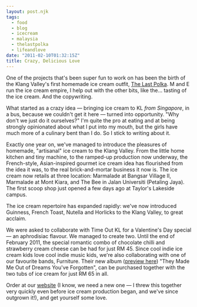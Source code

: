 ```yaml
---
layout: post.njk
tags:
  - food
  - blog
  - icecream
  - malaysia
  - thelastpolka
  - lifeandlove
date: "2011-02-10T01:32:15Z"
title: Crazy, Delicious Love
---
```


One of the projects that's been super fun to work on has been the birth of the Klang Valley's first homemade ice cream outfit, [The Last Polka](http://thelastpolka.com). M and E run the ice cream empire, I help out with the other bits, like the&#8230; tasting of the ice cream. And the copywriting.

What started as a crazy idea — bringing ice cream to KL _from Singapore_, in a bus, because we couldn't get it here — turned into opportunity. "Why don't we just do it ourselves?" I'm quite the pro at eating and at being strongly opinionated about what I put into my mouth, but the girls have much more of a culinary bent than I do. So I stick to writing about it.

Exactly one year on, we've managed to introduce the pleasures of homemade, "artisanal" ice cream to the Klang Valley. From the little home kitchen and tiny machine, to the ramped-up production now underway, the French-style, Asian-inspired gourmet ice cream idea has flourished from the idea it was, to the real brick-and-mortar business it now is. The ice cream now retails at three location: Marmalade at Bangsar Village II, Marmalade at Mont Kiara, and The Bee in Jalan Universiti (Petaling Jaya). The first scoop shop just opened a few days ago at Taylor's Lakeside campus.

The ice cream repertoire has expanded rapidly: we've now introduced Guinness, French Toast, Nutella and Horlicks to the Klang Valley, to great acclaim.

We were asked to collaborate with Time Out KL for a Valentine's Day special — an aphrodisiac flavour. We managed to create two. Until the end of February 2011, the special romantic combo of chocolate chilli and strawberry cream cheese can be had for just RM 45. Since cool indie ice cream kids love cool indie music kids, we're also collaborating with one of our favourite bands, Furniture. Their new album ([preview here](http://furniture.bandcamp.com/)) "They Made Me Out of Dreams You've Forgotten", can be purchased together with the two tubs of ice cream for just RM 65 in all.

Order at our [website](http://thelastpolka.com/) (I know, we need a new one — I threw this together very quickly even before ice cream production began, and we've since outgrown it!), and get yourself some love.
